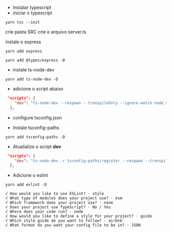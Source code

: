 - Instalar typescript
- iniciar o typescript

```shell
yarn tsc --init
```

crie pasta SRC
crie o arquivo server.ts

instale o express

```shell
yarn add express
```

```shell
yarn add @types/express -D
```

- instale ts-node-dev

```shell
yarn add ts-node-dev -D
```

- adicione o script abaixo

```json
 "scripts": {
    "dev": "ts-node-dev --respawn --transpileOnly --ignore-watch node_modules --no-notify src/server.ts"
  },
```

- configure tsconfig.json

- Instale tsconfig-paths

```shell
yarn add tsconfig-paths -D
```

- Atualialize o script **dev**

```json
 "scripts": {
    "dev": "ts-node-dev -r tsconfig-paths/register --respawn --transpileOnly --ignore-watch node_modules --no-notify src/server.ts"
  },
```

- Adicione o eslint

```shell
yarn add eslint -D
```

```
√ How would you like to use ESLint? · style
√ What type of modules does your project use? · esm
√ Which framework does your project use? · none
√ Does your project use TypeScript? · No / Yes
√ Where does your code run? · node
√ How would you like to define a style for your project? · guide
√ Which style guide do you want to follow? · airbnb
√ What format do you want your config file to be in? · JSON
```
